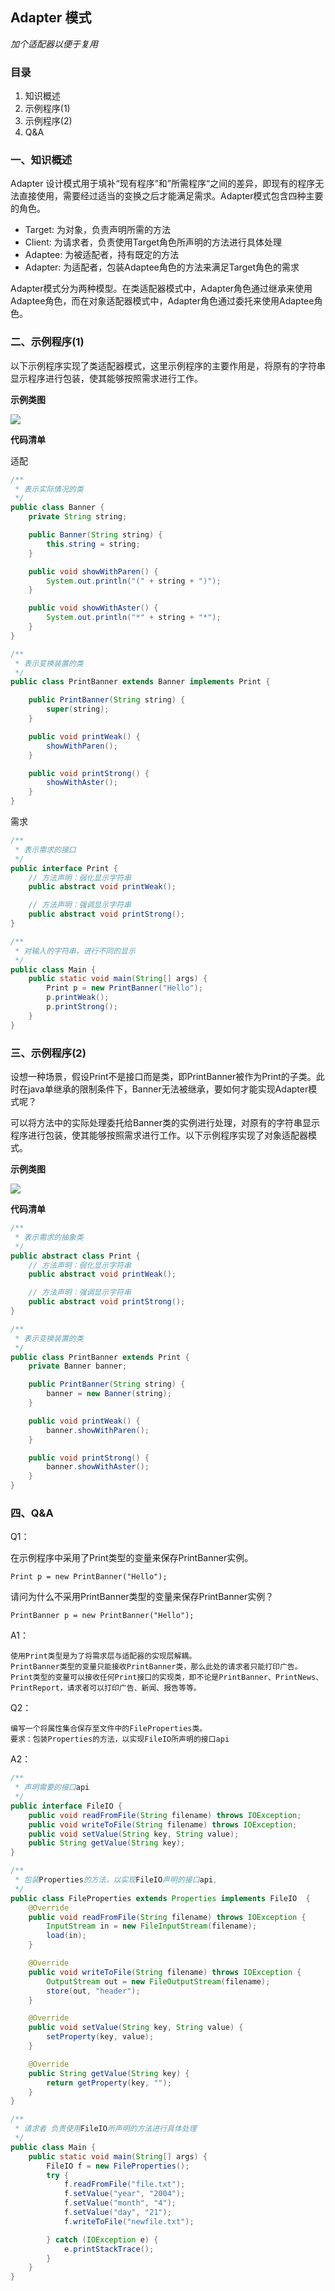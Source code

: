 ## Adapter 模式

*加个适配器以便于复用*

### 目录

1. 知识概述
2. 示例程序(1)
3. 示例程序(2)
4. Q&A



### 一、知识概述

Adapter 设计模式用于填补“现有程序”和”所需程序“之间的差异，即现有的程序无法直接使用，需要经过适当的变换之后才能满足需求。Adapter模式包含四种主要的角色。

* Target: 为对象，负责声明所需的方法
* Client: 为请求者，负责使用Target角色所声明的方法进行具体处理
* Adaptee: 为被适配者，持有既定的方法
* Adapter: 为适配者，包装Adaptee角色的方法来满足Target角色的需求

Adapter模式分为两种模型。在类适配器模式中，Adapter角色通过继承来使用Adaptee角色，而在对象适配器模式中，Adapter角色通过委托来使用Adaptee角色。



### 二、示例程序(1)

以下示例程序实现了类适配器模式，这里示例程序的主要作用是，将原有的字符串显示程序进行包装，使其能够按照需求进行工作。

**示例类图**

![](1039974-20210219002442295-932597090.png)

**代码清单**

适配

```java
/**
 * 表示实际情况的类
 */
public class Banner {
    private String string;

    public Banner(String string) {
        this.string = string;
    }

    public void showWithParen() {
        System.out.println("(" + string + ")");
    }

    public void showWithAster() {
        System.out.println("*" + string + "*");
    }
}

/**
 * 表示变换装置的类
 */
public class PrintBanner extends Banner implements Print {

    public PrintBanner(String string) {
        super(string);
    }

    public void printWeak() {
        showWithParen();
    }

    public void printStrong() {
        showWithAster();
    }
}
```

需求

```java
/**
 * 表示需求的接口
 */
public interface Print {
    // 方法声明：弱化显示字符串
    public abstract void printWeak();

    // 方法声明：强调显示字符串
    public abstract void printStrong();
}

/**
 * 对输入的字符串，进行不同的显示
 */
public class Main {
    public static void main(String[] args) {
        Print p = new PrintBanner("Hello");
        p.printWeak();
        p.printStrong();
    }
}
```



### 三、示例程序(2)

设想一种场景，假设Print不是接口而是类，即PrintBanner被作为Print的子类。此时在java单继承的限制条件下，Banner无法被继承，要如何才能实现Adapter模式呢？

可以将方法中的实际处理委托给Banner类的实例进行处理，对原有的字符串显示程序进行包装，使其能够按照需求进行工作。以下示例程序实现了对象适配器模式。

**示例类图**

![](1039974-20210219002503918-928855562.png)

**代码清单**

```java
/**
 * 表示需求的抽象类
 */
public abstract class Print {
    // 方法声明：弱化显示字符串
    public abstract void printWeak();

    // 方法声明：强调显示字符串
    public abstract void printStrong();
}

/**
 * 表示变换装置的类
 */
public class PrintBanner extends Print {
    private Banner banner;

    public PrintBanner(String string) {
        banner = new Banner(string);
    }

    public void printWeak() {
        banner.showWithParen();
    }

    public void printStrong() {
        banner.showWithAster();
    }
}


```



### 四、Q&A

Q1：

在示例程序中采用了Print类型的变量来保存PrintBanner实例。

`Print p = new PrintBanner("Hello");`

请问为什么不采用PrintBanner类型的变量来保存PrintBanner实例？

`PrintBanner p = new PrintBanner("Hello");`

A1：

```
使用Print类型是为了将需求层与适配器的实现层解耦。
PrintBanner类型的变量只能接收PrintBanner类，那么此处的请求者只能打印广告。
Print类型的变量可以接收任何Print接口的实现类，即不论是PrintBanner、PrintNews、PrintReport，请求者可以打印广告、新闻、报告等等。
```

Q2：

```
编写一个将属性集合保存至文件中的FileProperties类。
要求：包装Properties的方法，以实现FileIO所声明的接口api
```

A2：

```java
/**
 * 声明需要的接口api
 */
public interface FileIO {
    public void readFromFile(String filename) throws IOException;
    public void writeToFile(String filename) throws IOException;
    public void setValue(String key, String value);
    public String getValue(String key);
}

/**
 * 包装Properties的方法，以实现FileIO声明的接口api,
 */
public class FileProperties extends Properties implements FileIO  {
    @Override
    public void readFromFile(String filename) throws IOException {
        InputStream in = new FileInputStream(filename);
        load(in);
    }

    @Override
    public void writeToFile(String filename) throws IOException {
        OutputStream out = new FileOutputStream(filename);
        store(out, "header");
    }

    @Override
    public void setValue(String key, String value) {
        setProperty(key, value);
    }

    @Override
    public String getValue(String key) {
        return getProperty(key, "");
    }
}

/**
 * 请求者 负责使用FileIO所声明的方法进行具体处理
 */
public class Main {
    public static void main(String[] args) {
        FileIO f = new FileProperties();
        try {
            f.readFromFile("file.txt");
            f.setValue("year", "2004");
            f.setValue("month", "4");
            f.setValue("day", "21");
            f.writeToFile("newfile.txt");

        } catch (IOException e) {
            e.printStackTrace();
        }
    }
}
```